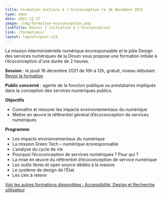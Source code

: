 ```yaml
---
title: Formation initiale à l’écoconception le 16 décembre 2021
type: news
date: 2021-12-17
image: /img/formation-ecoconception.png
linkTitle: Revoir l'initiation à l’écoconception
link: /formations/
layout: layouts/post.njk
---
```


La mission interministérielle numérique écoresponsable et le pôle Design des services numériques de la Dinum vous propose une  formation initiale à l’écoconception d'une durée de 2 heures.

**Session** : le jeudi 16 décembre 2021 de 10h à 12h, gratuit, niveau débutant. [Revoir la formation](/formations/)

**Public concerné** : agents de la fonction publique ou prestataires impliqués dans la conception des services numériques publics.

**Objectifs**

* Connaître et mesurer les impacts environnementaux du numérique
* Mettre en œuvre le référentiel général d’écoconception de services numériques

**Programme**

* Les impacts environnementaux du numérique
* La mission Green Tech – numérique écoresponsable
* L’analyse du cycle de vie
* Pourquoi l’écoconception de services numériques ? Pour qui ?
* La mise en œuvre du référentiel d’écoconception de service numérique
* Les outils libres et open source dédiés à la mesure
* Le système de design de l’État
* Les clés à retenir

[Voir les autres formations disponibles : Accessibilité, Design et Recherche utilisateur](https://design.numerique.gouv.fr/formations/)
